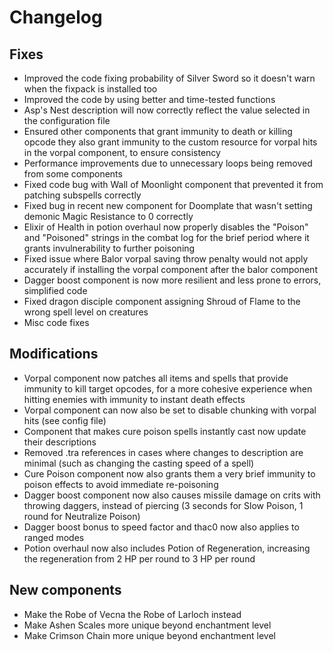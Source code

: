 # Changelog

## Fixes

- Improved the code fixing probability of Silver Sword so it doesn't warn when the fixpack is installed too
- Improved the code by using better and time-tested functions
- Asp's Nest description will now correctly reflect the value selected in the configuration file
- Ensured other components that grant immunity to death or killing opcode they also grant immunity to the custom resource for vorpal hits in the vorpal component, to ensure consistency
- Performance improvements due to unnecessary loops being removed from some components
- Fixed code bug with Wall of Moonlight component that prevented it from patching subspells correctly
- Fixed bug in recent new component for Doomplate that wasn't setting demonic Magic Resistance to 0 correctly
- Elixir of Health in potion overhaul now properly disables the "Poison" and "Poisoned" strings in the combat log for the brief period where it grants invulnerability to further poisoning
- Fixed issue where Balor vorpal saving throw penalty would not apply accurately if installing the vorpal component after the balor component
- Dagger boost component is now more resilient and less prone to errors, simplified code
- Fixed dragon disciple component assigning Shroud of Flame to the wrong spell level on creatures
- Misc code fixes

## Modifications

- Vorpal component now patches all items and spells that provide immunity to kill target opcodes, for a more cohesive experience when hitting enemies with immunity to instant death effects
- Vorpal component can now also be set to disable chunking with vorpal hits (see config file)
- Component that makes cure poison spells instantly cast now update their descriptions
- Removed .tra references in cases where changes to description are minimal (such as changing the casting speed of a spell)
- Cure Poison component now also grants them a very brief immunity to poison effects to avoid immediate re-poisoning
- Dagger boost component now also causes missile damage on crits with throwing daggers, instead of piercing (3 seconds for Slow Poison, 1 round for Neutralize Poison)
- Dagger boost bonus to speed factor and thac0 now also applies to ranged modes
- Potion overhaul now also includes Potion of Regeneration, increasing the regeneration from 2 HP per round to 3 HP per round

## New components

- Make the Robe of Vecna the Robe of Larloch instead
- Make Ashen Scales more unique beyond enchantment level
- Make Crimson Chain more unique beyond enchantment level
